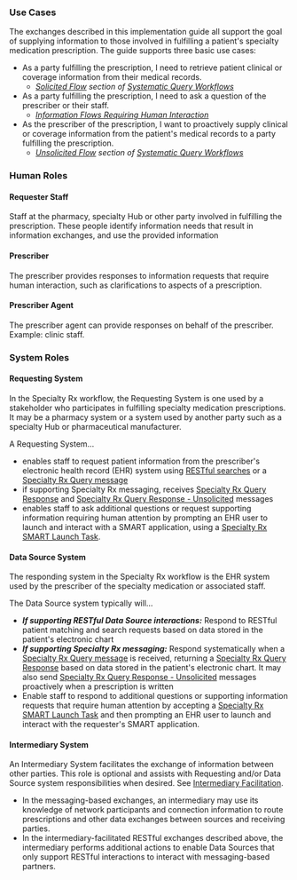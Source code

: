 ### Use Cases

The exchanges described in this implementation guide all support the goal of supplying information to those involved in fulfilling a patient's specialty medication prescription. The guide supports three basic use cases:

* As a party fulfilling the prescription, I need to retrieve patient clinical or coverage information from their medical records. 
  * *[Solicited Flow](systematic-queries.html#solicited-workflow-overview) section of [Systematic Query Workflows](systematic-queries.html)*
* As a party fulfilling the prescription, I need to ask a question of the prescriber or their staff. 
  * *[Information Flows Requiring Human Interaction](human-interaction.html)*
* As the prescriber of the prescription, I want to proactively supply clinical or coverage information from the patient's medical records to a party fulfilling the prescription. 
  * *[Unsolicited Flow](systematic-queries.html#unsolicited-workflow-overview) section of [Systematic Query Workflows](systematic-queries.html)*

<p></p>

###  Human Roles

#### Requester Staff

Staff at the pharmacy, specialty Hub or other party involved in fulfilling the prescription. These people identify information needs that result in information exchanges, and use the provided information

#### Prescriber

The prescriber provides responses to information requests that require human interaction, such as clarifications to aspects of a prescription.

#### Prescriber Agent

The prescriber agent can provide responses on behalf of the prescriber. Example: clinic staff.

<p></p>

###  System Roles

#### Requesting System

In the Specialty Rx workflow, the Requesting System is one used by a stakeholder who participates in fulfilling specialty medication prescriptions. It may be a pharmacy system or a system used by another party such as a specialty Hub or pharmaceutical manufacturer.

A Requesting System...

- enables staff to request patient information from the prescriber's electronic health record (EHR) system using [RESTful searches](searches.html) or a [Specialty Rx Query message](StructureDefinition-specialty-rx-bundle-query.html)
- if supporting Specialty Rx messaging, receives [Specialty Rx Query Response](StructureDefinition-specialty-rx-bundle-query-response.html) and [Specialty Rx Query Response - Unsolicited](StructureDefinition-specialty-rx-bundle-query-response-unsolicited.html) messages
- enables staff to ask additional questions or request supporting information requiring human attention by prompting an EHR user to launch and interact with a SMART application, using a [Specialty Rx SMART Launch Task](StructureDefinition-specialty-rx-task-smart-launch.html).

#### Data Source System

The responding system in the Specialty Rx workflow is the EHR system used by the prescriber of the specialty medication or associated staff.

The Data Source system typically will...

- ***If supporting RESTful Data Source interactions:*** Respond to RESTful patient matching and search requests based on data stored in the patient's electronic chart
- ***If supporting Specialty Rx messaging:*** Respond systematically when a [Specialty Rx Query message](StructureDefinition-specialty-rx-bundle-query.html) is received, returning a [Specialty Rx Query Response](StructureDefinition-specialty-rx-bundle-query-response.html) based on data stored in the patient's electronic chart. It may also send [Specialty Rx Query Response - Unsolicited](StructureDefinition-specialty-rx-bundle-query-response-unsolicited.html) messages proactively when a prescription is written
- Enable staff to respond to additional questions or supporting information requests that require human attention by accepting a [Specialty Rx SMART Launch Task](StructureDefinition-specialty-rx-task-smart-launch.html) and then prompting an EHR user to launch and interact with the requester's SMART application.

#### Intermediary System

An Intermediary System facilitates the exchange of information between other parties. This role is optional and assists with Requesting and/or Data Source system responsibilities when desired. See [Intermediary Facilitation](intermediary.html).

- In the messaging-based exchanges, an intermediary may use its knowledge of network participants and connection information to route prescriptions and other data exchanges between sources and receiving parties.
- In the intermediary-facilitated RESTful exchanges described above, the intermediary performs additional actions to enable Data Sources that only support RESTful interactions to interact with messaging-based partners.

<br>

